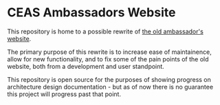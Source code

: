 # CEAS Ambassadors Website
This repository is home to a possible rewrite of [the old ambassador's website](https://github.com/kurtlewis/OrganizationManager).

The primary purpose of this rewrite is to increase ease of maintainence, allow for new functionality, and to fix some of the pain points of the old website, both from a development and user standpoint.

This repository is open source for the purposes of showing progress on architecture design documentation - but as of now there is no guarantee this project will progress past that point.